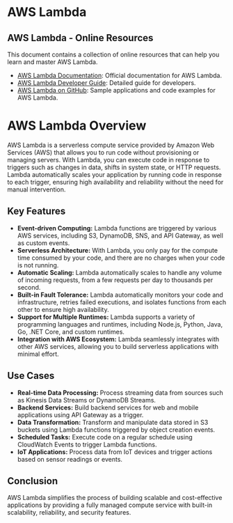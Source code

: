 # AWS Lambda
## AWS Lambda - Online Resources

This document contains a collection of online resources that can help you learn and master AWS Lambda.

- [AWS Lambda Documentation](https://docs.aws.amazon.com/lambda/): Official documentation for AWS Lambda.
- [AWS Lambda Developer Guide](https://docs.aws.amazon.com/lambda/latest/dg/welcome.html): Detailed guide for developers.
- [AWS Lambda on GitHub](https://github.com/awsdocs/aws-lambda-developer-guide): Sample applications and code examples for AWS Lambda.


# AWS Lambda Overview

AWS Lambda is a serverless compute service provided by Amazon Web Services (AWS) that allows you to run code without provisioning or managing servers. With Lambda, you can execute code in response to triggers such as changes in data, shifts in system state, or HTTP requests. Lambda automatically scales your application by running code in response to each trigger, ensuring high availability and reliability without the need for manual intervention.

## Key Features

- **Event-driven Computing:** Lambda functions are triggered by various AWS services, including S3, DynamoDB, SNS, and API Gateway, as well as custom events.
- **Serverless Architecture:** With Lambda, you only pay for the compute time consumed by your code, and there are no charges when your code is not running.
- **Automatic Scaling:** Lambda automatically scales to handle any volume of incoming requests, from a few requests per day to thousands per second.
- **Built-in Fault Tolerance:** Lambda automatically monitors your code and infrastructure, retries failed executions, and isolates functions from each other to ensure high availability.
- **Support for Multiple Runtimes:** Lambda supports a variety of programming languages and runtimes, including Node.js, Python, Java, Go, .NET Core, and custom runtimes.
- **Integration with AWS Ecosystem:** Lambda seamlessly integrates with other AWS services, allowing you to build serverless applications with minimal effort.

## Use Cases

- **Real-time Data Processing:** Process streaming data from sources such as Kinesis Data Streams or DynamoDB Streams.
- **Backend Services:** Build backend services for web and mobile applications using API Gateway as a trigger.
- **Data Transformation:** Transform and manipulate data stored in S3 buckets using Lambda functions triggered by object creation events.
- **Scheduled Tasks:** Execute code on a regular schedule using CloudWatch Events to trigger Lambda functions.
- **IoT Applications:** Process data from IoT devices and trigger actions based on sensor readings or events.

## Conclusion

AWS Lambda simplifies the process of building scalable and cost-effective applications by providing a fully managed compute service with built-in scalability, reliability, and security features.


